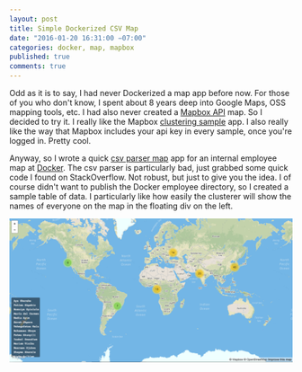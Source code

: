 ```yaml
---
layout: post
title: Simple Dockerized CSV Map
date: "2016-01-20 16:31:00 −07:00"
categories: docker, map, mapbox
published: true
comments: true
---
```


Odd as it is to say, I had never Dockerized a map app before now. For those of you who don't know, I spent about 8 years deep into Google Maps, OSS mapping tools, etc. I had also never created a [Mapbox API](https://www.mapbox.com/developers/ "Mapbox Developers") map. So I decided to try it. I really like the Mapbox [clustering sample](https://www.mapbox.com/mapbox.js/example/v1.0.0/leaflet-markercluster/ "clustering sample") app. I also really like the way that Mapbox includes your api key in every sample, once you're logged in. Pretty cool.

Anyway, so I wrote a quick [csv parser map](https://github.com/ManoMarks/simple-csv-map "Simple CSV Map") app for an internal employee map at [Docker](https://docker.com "Docker"). The csv parser is particularly bad, just grabbed some quick code I found on StackOverflow. Not robust, but just to give you the idea. I of course didn't want to publish the Docker employee directory, so I created a sample table of data. I particularly like how easily the clusterer will show the names of everyone on the map in the floating div on the left.

![Simple CSV Map Image](/imgs/csvmap.png)
